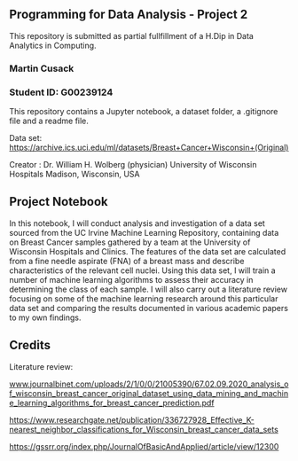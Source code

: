 ## Programming for Data Analysis - Project 2

This repository is submitted as partial fullfillment of a H.Dip in Data Analytics in Computing.

### Martin Cusack

### Student ID: G00239124

This repository contains a Jupyter notebook, a dataset folder, a .gitignore file and a readme file.

Data set: https://archive.ics.uci.edu/ml/datasets/Breast+Cancer+Wisconsin+(Original)

Creator : Dr. William H. Wolberg (physician)
University of Wisconsin Hospitals
Madison, Wisconsin, USA

## Project Notebook

In this notebook, I will conduct analysis and investigation of a data set sourced from the UC Irvine Machine Learning Repository, containing data on Breast Cancer 
samples gathered by a team at the University of Wisconsin Hospitals and Clinics. The features of the data set are calculated from a fine needle aspirate (FNA) of a 
breast mass and describe characteristics of the relevant cell nuclei. Using this data set, I will train a number of machine learning algorithms to assess their 
accuracy in determining the class of each sample. I will also carry out a literature review focusing on some of the machine learning research around this 
particular data set and comparing the results documented in various academic papers to my own findings.

## Credits

Literature review:

www.journalbinet.com/uploads/2/1/0/0/21005390/67.02.09.2020_analysis_of_wisconsin_breast_cancer_original_dataset_using_data_mining_and_machine_learning_algorithms_for_breast_cancer_prediction.pdf

https://www.researchgate.net/publication/336727928_Effective_K-nearest_neighbor_classifications_for_Wisconsin_breast_cancer_data_sets

https://gssrr.org/index.php/JournalOfBasicAndApplied/article/view/12300


